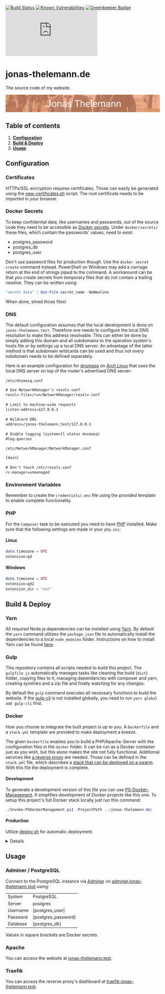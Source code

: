 [![Build Status](https://travis-ci.org/Dargmuesli/jonas-thelemann.de.svg?branch=master)](https://travis-ci.org/Dargmuesli/jonas-thelemann.de)
[![Known Vulnerabilities](https://snyk.io/test/github/dargmuesli/jonas-thelemann.de/badge.svg)](https://snyk.io/test/github/dargmuesli/jonas-thelemann.de)
[![Greenkeeper Badge](https://badges.greenkeeper.io/Dargmuesli/jonas-thelemann.de.svg)](https://greenkeeper.io/)
[![Website Uptime Monitoring](https://app.statuscake.com/button/index.php?Track=BkiZnQ1xpj&Days=1000&Design=3)](https://www.statuscake.com)

# jonas-thelemann.de

The source code of my website.

![Welcome](images/welcome.jpg "Welcome to my website")

## Table of contents
1. **[Configuration](#Configuration)**
1. **[Build & Deploy](#Build-Deploy)**
1. **[Usage](#Usage)**

<a name="Configuration"></a>

## Configuration

### Certificates
HTTPs/SSL encryption requires certificates. Those can easily be generated using the [new-certificates.sh](https://gist.github.com/Dargmuesli/538a2c382c009f4620803679c8172c9d) script. The root certificate needs to be imported in your browser.

### Docker Secrets
To keep confidential data, like usernames and passwords, out of the source code they need to be accessible as [Docker secrets](https://docs.docker.com/engine/swarm/secrets/). Under `docker/secrets/` these files, which contain the passwords' values, need to exist:
- postgres_password
- postgres_db
- postgres_user

Don't use password files for production though. Use the `docker secret create` command instead. PowerShell on Windows may add a carriage return at the end of strings piped to the command. A workaround can be that you create secrets from temporary files that do not contain a trailing newline. They can be written using:

```PowerShell
"secret data" | Out-File secret_name -NoNewline
```

When done, shred those files!

### DNS
The default configuration assumes that the local development is done on `jonas-thelemann.test`. Therefore one needs to configure the local DNS resolution to make this address resolvable. This can either be done by simply adding this domain and all subdomains to the operation system's hosts file or by settings up a local DNS server. An advantage of the latter method is that subdomain wildcards can be used and thus not every subdomain needs to be defined separately.

Here is an example configuration for [dnsmasq](https://en.wikipedia.org/wiki/Dnsmasq) on [Arch Linux](https://www.archlinux.org/) that uses the local DNS server on top of the router's advertised DNS server:

`/etc/dnsmasq.conf`
```Conf
# Use NetworkManager's resolv.conf
resolv-file=/run/NetworkManager/resolv.conf

# Limit to machine-wide requests
listen-address=127.0.0.1

# Wildcard DNS
address=/jonas-thelemann.test/127.0.0.1

# Enable logging (systemctl status dnsmasq)
#log-queries
```

`/etc/NetworkManager/NetworkManager.conf`
```Conf
[main]

# Don't touch /etc/resolv.conf
rc-manager=unmanaged
```

### Environment Variables
Remember to create the `credentials/.env` file using the provided template to enable complete functionality.

### PHP
For the `Composer` task to be executed you need to have [PHP](http://php.net/) installed. Make sure that the following settings are made in your `php.ini`:

#### Linux

```PHP
date.timezone = UTC
extension=gd
```

#### Windows

```PHP
date.timezone = UTC
extension=gd2
extension_dir = "ext"
```

<a name="Build-Deploy"></a>

## Build & Deploy

### Yarn

All required Node.js dependencies can be installed using [Yarn](https://yarnpkg.com/). By default the `yarn` command utilizes the `package.json` file to automatically install the dependencies to a local `node_modules` folder. Instructions on how to install Yarn can be found [here](https://yarnpkg.com/lang/en/docs/install/).

### Gulp

This repository contains all scripts needed to build this project. The `gulpfile.js` automatically manages tasks like cleaning the build (`dist`) folder, copying files to it, managing dependencies with composer and yarn, creating symlinks and a zip file and finally watching for any changes.

By default the `gulp` command executes all necessary functions to build the website. If the [gulp-cli](https://yarnpkg.com/en/package/gulp-cli) is not installed globally, you need to run `yarn global add gulp-cli` first.

### Docker

How you choose to integrate the built project is up to you. A `Dockerfile` and a `stack.yml` template are provided to make deployment a breeze.

The given `Dockerfile` enables you to build a PHP/Apache-Server with the configuration files in the `docker` folder. It can be run as a Docker container just as you wish, but this alone makes the site not fully functional. Additional services like [a reverse proxy](https://traefik.io/) are needed. Those can be defined in the `stack.yml` file, which describes a [stack that can be deployed on a swarm](https://docs.docker.com/engine/reference/commandline/stack_deploy/). With this file the deployment is complete.

#### Development

To generate a development version of this file you can use [PS-Docker-Management](https://github.com/dargmuesli/ps-docker-management). It simplifies development of Docker projects like this one. To setup this project's full Docker stack locally just run this command:

```PowerShell
./Invoke-PSDockerManagement.ps1 -ProjectPath ../jonas-thelemann.de/
```

#### Production

Utilize [deploy.sh](https://gist.github.com/Dargmuesli/6f303f4550b8ff241897dbda30a49cb3) for automatic deployment.

<details>
    <summary>Details</summary>

`production/stack.yml` defines the service stack that this project needs to for completeness. You need to specify environment variables as outlined in the `production/*.env` files.

`.env` contains environment variables for the stack file itself. The script above executes a command similar to this for deployment where `-E` indicates preserved environment variables for `sudo` use:

```Bash
export $(cat .env | xargs) && sudo -E docker stack deploy -c stack.yml jonas-thelemann-de
```

`traefik.env` sets provider credentials for DNS authentication as environment variables for the traefik service.
</details>

<a name="Usage"></a>

## Usage

### Adminer / PostgreSQL

Connect to the PostgreSQL instance via [Adminer](https://www.adminer.org/) on [adminer.jonas-thelemann.test](https://adminer.jonas-thelemann.test) using:

|          |                     |
| -------- | ------------------- |
| System   | PostgreSQL          |
| Server   | postgres            |
| Username | [postgres_user]     |
| Password | [postgres_password] |
| Database | [postgres_db]       |

Values in square brackets are Docker secrets.

### Apache

You can access the website at [jonas-thelemann.test](https://jonas-thelemann.test).

### Traefik

You can access the reverse proxy's dashboard at [traefik.jonas-thelemann.test](https://traefik.jonas-thelemann.test).
